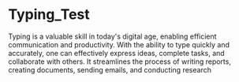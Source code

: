 # Typing_Test
Typing is a valuable skill in today's digital age, enabling efficient communication and productivity. With the ability to type quickly and accurately, one can effectively express ideas, complete tasks, and collaborate with others. It streamlines the process of writing reports, creating documents, sending emails, and conducting research 
